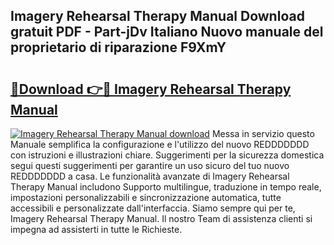 ## Imagery Rehearsal Therapy Manual Download gratuit PDF - Part-jDv Italiano Nuovo manuale del proprietario di riparazione F9XmY

# <h2><a href="http://dffeiu.blite.top/?on=Imagery+Rehearsal+Therapy+Manual">🔗Download 👉🔴 Imagery Rehearsal Therapy Manual</a></h2>

[![Imagery Rehearsal Therapy Manual download](https://i.imgur.com/lujVjoI.png)](http://dffeiu.blite.top/?on=Imagery+Rehearsal+Therapy+Manual)
Messa in servizio questo Manuale semplifica la configurazione e l'utilizzo del nuovo REDDDDDDD con istruzioni e illustrazioni chiare. Suggerimenti per la sicurezza domestica segui questi suggerimenti per garantire un uso sicuro del tuo nuovo REDDDDDDD a casa. Le funzionalità avanzate di Imagery Rehearsal Therapy Manual includono Supporto multilingue, traduzione in tempo reale, impostazioni personalizzabili e sincronizzazione automatica, tutte accessibili e personalizzate dall'interfaccia. Siamo sempre qui per te, Imagery Rehearsal Therapy Manual. Il nostro Team di assistenza clienti si impegna ad assisterti in tutte le Richieste.
